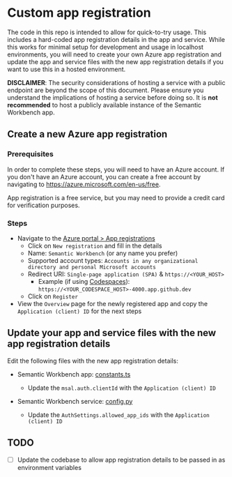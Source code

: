 # Custom app registration

The code in this repo is intended to allow for quick-to-try usage. This includes a hard-coded app registration details in the app and service. While this works for minimal setup for development and usage in localhost environments, you will need to create your own Azure app registration and update the app and service files with the new app registration details if you want to use this in a hosted environment.

**DISCLAIMER**: The security considerations of hosting a service with a public endpoint are beyond the scope of this document. Please ensure you understand the implications of hosting a service before doing so. It is **not recommended** to host a publicly available instance of the Semantic Workbench app.

## Create a new Azure app registration

### Prerequisites

In order to complete these steps, you will need to have an Azure account. If you don't have an Azure account, you can create a free account by navigating to https://azure.microsoft.com/en-us/free.

App registration is a free service, but you may need to provide a credit card for verification purposes.

### Steps

- Navigate to the [Azure portal > App registrations](https://portal.azure.com/#view/Microsoft_AAD_RegisteredApps/ApplicationsListBlade)
  - Click on `New registration` and fill in the details
  - Name: `Semantic Workbench` (or any name you prefer)
  - Supported account types: `Accounts in any organizational directory and personal Microsoft accounts`
  - Redirect URI: `Single-page application (SPA)` & `https://<YOUR_HOST>`
    - Example (if using [Codespaces](../.devcontainer/README.md)): `https://<YOUR_CODESPACE_HOST>-4000.app.github.dev`
  - Click on `Register`
- View the `Overview` page for the newly registered app and copy the `Application (client) ID` for the next steps

## Update your app and service files with the new app registration details

Edit the following files with the new app registration details:

- Semantic Workbench app: [constants.ts](../workbench-app/src/Constants.ts)

  - Update the `msal.auth.clientId` with the `Application (client) ID`

- Semantic Workbench service: [config.py](../workbench-service/semantic-workbench-service/semantic_workbench_service/config.py)
  - Update the `AuthSettings.allowed_app_ids` with the `Application (client) ID`

## TODO

- [ ] Update the codebase to allow app registration details to be passed in as environment variables
